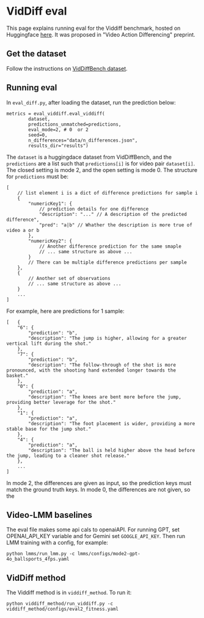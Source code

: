 # VidDiff eval
This page explains running eval for the Viddiff benchmark, hosted on Huggingface [here](https://huggingface.co/datasets/viddiff/VidDiffBench). It was proposed in "Video Action Differencing" preprint. 

## Get the dataset
Follow the instructions on [VidDiffBench dataset](https://huggingface.co/datasets/viddiff/VidDiffBench).

## Running eval
In `eval_diff.py`, after loading the dataset, run the prediction below:

```
metrics = eval_viddiff.eval_viddiff(
		dataset,
		predictions_unmatched=predictions,
		eval_mode=2, # 0  or 2
		seed=0,
		n_differences="data/n_differences.json",
		results_dir="results")
```
The `dataset` is a huggingdace dataset from VidDiffBench, and the `predictions` are a list such that `predictions[i]` is for video pair `dataset[i]`. The closed setting is mode 2, and the open setting is mode 0. The structure for `predictions` must be:
```
[
	// list element i is a dict of difference predictions for sample i
	{
		"numericKey1": {
			// prediction details for one difference
			"description": "..." // A description of the predicted difference",
			"pred": "a|b" // Whather the description is more true of video a or b
		},
		"numericKey2": {
			// Another difference prediction for the same smaple
			// ... same structure as above ...
		}
		// There can be multiple difference predictions per sample
	},
	{
		// Another set of observations
		// ... same structure as above ...
	}
	... 
]
```

For example, here are predictions for 1 sample:
```
[	{	
    "6": {
        "prediction": "b",
        "description": "The jump is higher, allowing for a greater vertical lift during the shot."
    },
    "7": {
        "prediction": "b",
        "description": "The follow-through of the shot is more pronounced, with the shooting hand extended longer towards the basket."
    },
    "0": {
        "prediction": "a",
        "description": "The knees are bent more before the jump, providing better leverage for the shot."
    },
    "1": {
        "prediction": "a",
        "description": "The foot placement is wider, providing a more stable base for the jump shot."
    },
    "4": {
        "prediction": "a",
        "description": "The ball is held higher above the head before the jump, leading to a cleaner shot release."
    },
    ... 
]
```

In mode 2, the differences are given as input, so the prediction keys must match the ground truth keys. In mode 0, the differences are not given, so the 

## Video-LMM baselines 
The eval file makes some api cals to openaiAPI. For running GPT, set OPENAI_API_KEY variable and for Gemini set `GOOGLE_API_KEY`. Then run LMM training with a config, for example:

```
python lmms/run_lmm.py -c lmms/configs/mode2-gpt-4o_ballsports_4fps.yaml
```


## VidDiff method 
The Viddiff method is in `viddiff_method`. To run it:
```
python viddiff_method/run_viddiff.py -c viddiff_method/configs/eval2_fitness.yaml
```



